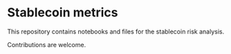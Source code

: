 # Stablecoin metrics

This repository contains notebooks and files for the stablecoin risk analysis.

Contributions are welcome.